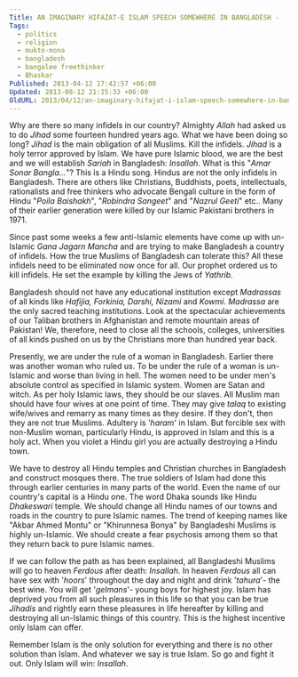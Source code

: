 ```yaml
---
Title: AN IMAGINARY HIFAZAT-E ISLAM SPEECH SOMEWHERE IN BANGLADESH -
Tags:
  - politics
  - religion
  - mukto-mona
  - bangladesh
  - bangalee freethinker
  - Bhaskar
Published: 2013-04-12 17:42:57 +06:00
Updated: 2013-08-12 21:15:33 +06:00
OldURL: 2013/04/12/an-imaginary-hifajat-i-islam-speech-somewhere-in-bangladesh/
---
```


Why are there so many infidels in our country? Almighty <em>Allah</em> had asked us to do <em>Jihad</em> some fourteen hundred years ago. What we have been doing so long? <em>Jihad</em> is the main obligation of all Muslims. Kill the infidels. <em>Jihad</em> is a holy terror approved by Islam. We have pure Islamic blood, we are the best and we will establish <em>Sariah</em> in Bangladesh: <em>Insallah</em>. What is this "<em>Amar Sonar Bangla…</em>"? This is a Hindu song. Hindus are not the only infidels in Bangladesh. There are others like Christians, Buddhists, poets, intellectuals, rationalists and free thinkers who advocate Bengali culture in the form of Hindu "<em>Poila Baishakh</em>", "<em>Robindra Sangeet</em>" and "<em>Nazrul Geeti</em>" etc.. Many of their earlier generation were killed by our Islamic Pakistani brothers in 1971.
 
Since past some weeks a few anti-Islamic elements have come up with un-Islamic <em>Gana Jagarn Mancha</em> and are trying to make Bangladesh a country of infidels. How the true Muslims of Bangladesh can tolerate this? All these infidels need to be eliminated now once for all. Our prophet ordered us to kill infidels. He set the example by killing the Jews of <em>Yathrib</em>.

Bangladesh should not have any educational institution except <em>Madrassas</em> of all kinds like <em>Hafijia, Forkinia, Darshi, Nizami</em> and <em>Kowmi</em>. <em>Madrassa</em> are the only sacred teaching institutions. Look at the spectacular achievements of our Taliban brothers in Afghanistan and remote mountain areas of Pakistan! We, therefore, need to close all the schools, colleges, universities of all kinds pushed on us by the Christians more than hundred year back.

Presently, we are under the rule of a woman in Bangladesh. Earlier there was another woman who ruled us. To be under the rule of a woman is un-Islamic and worse than living in hell. The women need to be under men's absolute control as specified in Islamic system. Women are Satan and witch. As per holy Islamic laws, they should be our slaves. All Muslim man should have four wives at one point of time. They may give <em>talaq</em> to existing wife/wives and remarry as many times as they desire. If they don't, then they are not true Muslims. Adultery is '<em>haram</em>' in Islam. But forcible sex with non-Muslim woman, particularly Hindu, is approved in Islam and this is a holy act. When you violet a Hindu girl you are actually destroying a Hindu town.

We have to destroy all Hindu temples and Christian churches in Bangladesh and construct mosques there. The true soldiers of Islam had done this through earlier centuries in many parts of the world. Even the name of our country's capital is a Hindu one. The word Dhaka sounds like Hindu <em>Dhakeswari</em> temple. We should change all Hindu names of our towns and roads in the country to pure Islamic names. The trend of keeping names like "Akbar Ahmed Montu" or "Khirunnesa Bonya" by Bangladeshi Muslims is highly un-Islamic. We should create a fear psychosis among them so that they return back to pure Islamic names.

If we can follow the path as has been explained, all Bangladeshi Muslims will go to heaven <em>Ferdous</em> after death: <em>Insallah</em>. In heaven <em>Ferdous</em> all can have sex with '<em>hoors</em>' throughout the day and night and drink '<em>tahura</em>'- the best wine. You will get '<em>gelmans</em>'- young boys for highest joy. Islam has deprived you from all such pleasures in this life so that you can be true <em>Jihadis</em> and rightly earn these pleasures in life hereafter by killing and destroying all un-Islamic things of this country. This is the highest incentive only Islam can offer.

Remember Islam is the only solution for everything and there is no other solution than Islam. And whatever we say is true Islam. So go and fight it out. Only Islam will win: <em>Insallah</em>.

